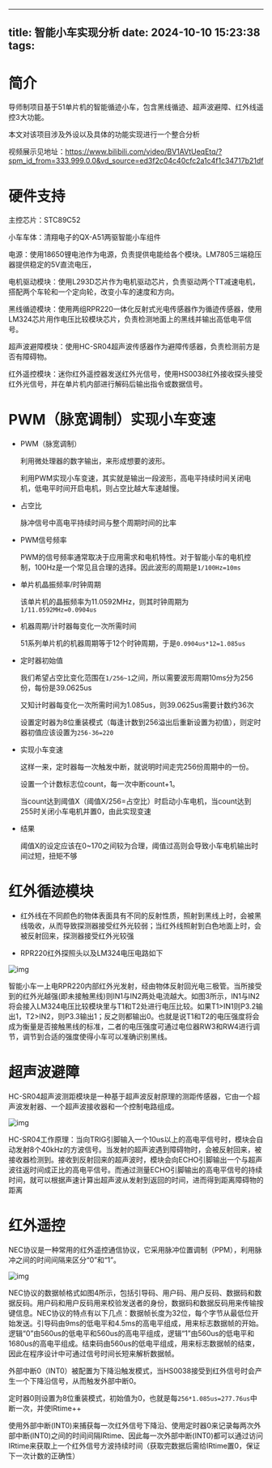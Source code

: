 
---
title: 智能小车实现分析
date: 2024-10-10 15:23:38
tags:
---

# 简介

导师制项目基于51单片机的智能循迹小车，包含黑线循迹、超声波避障、红外线遥控3大功能。

本文对该项目涉及外设以及具体的功能实现进行一个整合分析

视频展示见地址：https://www.bilibili.com/video/BV1AVtUeqEtq/?spm_id_from=333.999.0.0&vd_source=ed3f2c04c40cfc2a1c4f1c34717b21df

# 硬件支持

主控芯片：STC89C52

小车车体：清翔电子的QX-A51两驱智能小车组件

电源：使用18650锂电池作为电源，负责提供电能给各个模块。LM7805三端稳压器提供稳定的5V直流电压，

电机驱动模块：使用L293D芯片作为电机驱动芯片，负责驱动两个TT减速电机，搭配两个车轮和一个定向轮，改变小车的速度和方向。

黑线循迹模块：使用两组RPR220一体化反射式光电传感器作为循迹传感器，使用LM324芯片用作电压比较模块芯片，负责检测地面上的黑线并输出高低电平信号。

超声波避障模块：使用HC-SR04超声波传感器作为避障传感器，负责检测前方是否有障碍物。

红外遥控模块：迷你红外遥控器发送红外光信号，使用HS0038红外接收探头接受红外光信号，并在单片机内部进行解码后输出指令或数据信号。


# PWM（脉宽调制）实现小车变速


- PWM（脉宽调制）

   利用微处理器的数字输出，来形成想要的波形。

   利用PWM实现小车变速，其实就是输出一段波形，高电平持续时间关闭电机，低电平时间开启电机，则占空比越大车速越慢。

- 占空比
    
    脉冲信号中高电平持续时间与整个周期时间的比率

- PWM信号频率
    
    PWM的信号频率通常取决于应用需求和电机特性。对于智能小车的电机控制，100Hz是一个常见且合理的选择。因此波形的周期是`1/100Hz=10ms`

- 单片机晶振频率/时钟周期

    该单片机的晶振频率为11.0592MHz，则其时钟周期为`1/11.0592MHz=0.0904us`

- 机器周期/计时器每变化一次所需时间

    51系列单片机的机器周期等于12个时钟周期，于是`0.0904us*12=1.085us`

- 定时器初始值

    我们希望占空比变化范围在`1/256~1`之间，所以需要波形周期10ms分为256份，每份是39.0625us

    又知计时器每变化一次所需时间为1.085us，则39.0625us需要计数约36次

    设置定时器为8位重装模式（每逢计数到256溢出后重新设置为初值），则定时器初值应该设置为`256-36=220`

- 实现小车变速

    这样一来，定时器每一次触发中断，就说明时间走完256份周期中的一份。
    
    设置一个计数标志位count，每一次中断count+1。
    
    当count达到阈值X（阈值X/256=占空比）时启动小车电机，当count达到255时关闭小车电机并置0，由此实现变速

- 结果

    阈值X的设定应该在0~170之间较为合理，阈值过高则会导致小车电机输出时间过短，扭矩不够

# 红外循迹模块

- 红外线在不同颜色的物体表面具有不同的反射性质，照射到黑线上时，会被黑线吸收，从而导致探测器接受红外光较弱；当红外线照射到白色地面上时，会被反射回来，探测器接受红外光较强

- RPR220红外探照头以及LM324电压电路如下

![img](/img/智能小车实现分析/img1.png)

智能小车一上电RPR220内部红外光发射，经由物体反射回光电三极管。当所接受到的红外光越强(即未接触黑线)则IN1与IN2两处电流越大。如图3所示，IN1与IN2将会接入LM324电压比较模块里与T1和T2处进行电压比较。如果T1>IN1则P3.2输出1，T2>IN2，则P3.3输出1；反之则都输出0。也就是说T1和T2的电压强度将会成为衡量是否接触黑线的标准，二者的电压强度可通过电位器RW3和RW4进行调节，调节到合适的强度使得小车可以准确识别黑线。

# 超声波避障

HC-SR04超声波测距模块是一种基于超声波反射原理的测距传感器，它由一个超声波发射器、一个超声波接收器和一个控制电路组成。

![img](/img/智能小车实现分析/img2.png)

HC-SR04工作原理：当向TRIG引脚输入一个10us以上的高电平信号时，模块会自动发射8个40kHz的方波信号。当发射的超声波遇到障碍物时，会被反射回来，被接收器检测到。接收到反射回来的超声波时，模块会向ECHO引脚输出一个与超声波往返时间成正比的高电平信号。而通过测量ECHO引脚输出的高电平信号的持续时间，就可以根据声速计算出超声波从发射到返回的时间，进而得到距离障碍物的距离

# 红外遥控

NEC协议是一种常用的红外遥控通信协议，它采用脉冲位置调制（PPM），利用脉冲之间的时间间隔来区分“0”和“1”。

![img](/img/智能小车实现分析/img3.png)

NEC协议的数据帧格式如图4所示，包括引导码、用户码、用户反码、数据码和数据反码。用户码和用户反码用来校验发送者的身份，数据码和数据反码用来传输按键信息。NEC协议的特点有以下几点：数据帧长度为32位，每个字节从最低位开始发送。引导码由9ms的低电平和4.5ms的高电平组成，用来标志数据帧的开始。逻辑“0”由560us的低电平和560us的高电平组成，逻辑“1”由560us的低电平和1680us的高电平组成。结束码由560us的低电平组成，用来标志数据帧的结束，因此在程序设计中可通过信号时间长短来解析数据帧。

外部中断0（INT0）被配置为下降沿触发模式，当HS0038接受到红外信号时会产生一个下降沿信号，从而触发外部中断0。

定时器0则设置为8位重装模式，初始值为0，也就是每`256*1.085us=277.76us`中断一次，并使IRtime++

使用外部中断(INT0)来捕获每一次红外信号下降沿、使用定时器0来记录每两次外部中断(INT0)之间的时间间隔IRtime、因此每一次外部中断(INT0)都可以通过访问IRtime来获取上一个红外信号方波持续时间（获取完数据后需给IRtime置0，保证下一次计数的正确性）
